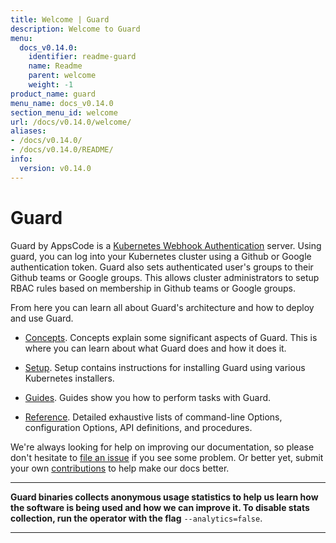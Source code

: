```yaml
---
title: Welcome | Guard
description: Welcome to Guard
menu:
  docs_v0.14.0:
    identifier: readme-guard
    name: Readme
    parent: welcome
    weight: -1
product_name: guard
menu_name: docs_v0.14.0
section_menu_id: welcome
url: /docs/v0.14.0/welcome/
aliases:
- /docs/v0.14.0/
- /docs/v0.14.0/README/
info:
  version: v0.14.0
---
```


# Guard

Guard by AppsCode is a [Kubernetes Webhook Authentication](https://kubernetes.io/docs/admin/authentication/#webhook-token-authentication) server. Using guard, you can log into your Kubernetes cluster using a Github or Google authentication token. Guard also sets authenticated user's groups to their Github teams or Google groups. This allows cluster administrators to setup RBAC rules based on membership in Github teams or Google groups.

From here you can learn all about Guard's architecture and how to deploy and use Guard.

- [Concepts](/docs/v0.14.0/concepts/). Concepts explain some significant aspects of Guard. This is where you can learn about what Guard does and how it does it.

- [Setup](/docs/v0.14.0/setup/). Setup contains instructions for installing Guard using various Kubernetes installers.

- [Guides](/docs/v0.14.0/guides/). Guides show you how to perform tasks with Guard.

- [Reference](/docs/v0.14.0/reference/). Detailed exhaustive lists of
command-line Options, configuration Options, API definitions, and procedures.

We're always looking for help on improving our documentation, so please don't hesitate to [file an issue](https://go.kubeguard.dev/guard/issues/new) if you see some problem. Or better yet, submit your own [contributions](/docs/v0.14.0/CONTRIBUTING) to help
make our docs better.

---

**Guard binaries collects anonymous usage statistics to help us learn how the software is being used and how we can improve it. To disable stats collection, run the operator with the flag** `--analytics=false`.

---
